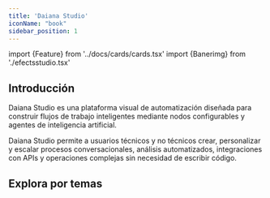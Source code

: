 ```yaml
---
title: 'Daiana Studio'
iconName: "book"
sidebar_position: 1
---
```

import {Feature} from '../docs/cards/cards.tsx'
import {Banerimg} from './efectsstudio.tsx'


<Banerimg img="studio/studiob.gif" />

## Introducción

Daiana Studio es una plataforma visual de automatización diseñada para construir flujos de trabajo inteligentes mediante nodos configurables y agentes de inteligencia artificial.

Daiana Studio permite a usuarios técnicos y no técnicos crear, personalizar y escalar procesos conversacionales, análisis automatizados, integraciones con APIs y operaciones complejas sin necesidad de escribir código.

## Explora por temas

<div className="row">
    <Feature title="Interfaz de Usuario" description="Aprende a crear y gestionar la interfaz de usuario."  link="/Studio/secciones"  icon="screenView" />
    <Feature title="Installation"  description="hola"  link="/Studio/entrenamiento"  icon="wrench" />
    <Feature title="API"  description="API Key"  link="/Studio/entrenamiento"  icon="key" />
    <Feature title="Guías avanzadas"  description="hola"  link="/Studio/entrenamiento"  icon="book" />
    <Feature title="Actualización a studio"  description="hola"  link="/Studio/entrenamiento"  icon="cloudUp" />
</div>